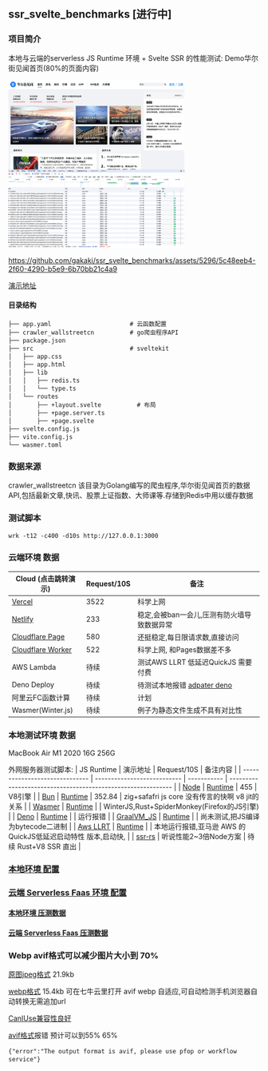 ## ssr_svelte_benchmarks [进行中]



### 项目简介

本地与云端的serverless JS Runtime 环境 + Svelte SSR 的性能测试: Demo华尔街见闻首页(80%的页面内容)


<img src="README.png" width=70% height=40%>


https://github.com/gakaki/ssr_svelte_benchmarks/assets/5296/5c48eeb4-2f60-4290-b5e9-6b70bb21c4a9


[演示地址](https://ssr-svelte-benchmark.netlify.app/)


#### 目录结构

    ├── app.yaml                      # 云函数配置
    ├── crawler_wallstreetcn          # go爬虫程序API
    ├── package.json
    ├── src                           # sveltekit
    │   ├── app.css
    │   ├── app.html
    │   ├── lib
    │   │   ├── redis.ts
    │   │   └── type.ts
    │   └── routes     
    │       ├── +layout.svelte          # 布局
    │       ├── +page.server.ts         
    │       ├── +page.svelte
    ├── svelte.config.js
    ├── vite.config.js
    └── wasmer.toml


### 数据来源

crawler_wallstreetcn 该目录为Golang编写的爬虫程序,华尔街见闻首页的数据API,包括最新文章,快讯、股票上证指数、大师课等.存储到Redis中用以缓存数据


### 测试脚本

    wrk -t12 -c400 -d10s http://127.0.0.1:3000

### 云端环境 数据

|  Cloud (点击跳转演示)              | Request/10S | 备注                                                     |
| ------------------------------ |----------- | ------------------------------------------------------------ |
| [Vercel](https://ssr-svelte-benchmark.vercel.app)       | 3522        | 科学上网                                                       |
| [Netlify](https://ssr-svelte-benchmark.netlify.app/)         | 233        |稳定,会被ban一会儿,压测有防火墙导致数据异常|
| [Cloudflare Page](https://ssr-svelte-benchmark.pages.dev/)          |  580         | 还挺稳定,每日限请求数,直接访问       |
| [Cloudflare Worker](https://ssr-svelte-benchmark.gakaki.workers.dev/)              |   522       | 科学上网, 和Pages数据差不多                                                 |
| AWS Lambda        |    待续       | 测试AWS LLRT 低延迟QuickJS 需要付费          |
| Deno Deploy         |   待续       | 待测试本地报错 [adpater deno](https://github.com/pluvial/svelte-adapter-deno) |
| 阿里云FC函数计算         |   待续       | 计划 |
| Wasmer(Winter.js)         |   待续       | 例子为静态文件生成不具有对比性 |



### 本地测试环境 数据

MacBook Air M1 2020 16G 256G

外网服务器测试脚本:
| JS Runtime                     | 演示地址                    | Request/10S | 备注内容                                                     |
| ------------------------------ | --------------------------- | ----------- | ------------------------------------------------------------ |
| [Node](http://baidu.com)       | [Runtime](http://baidu.com) | 455        | V8引擎                                                       |
| [Bun](http://baidu.com)        | [Runtime](http://baidu.com) |  352.84        | zig+safafri js core    没有传言的快啊 v8 jit的关系                                    |
| [Wasmer](http://baidu.com)     | [Runtime](http://baidu.com) |         | WinterJS,Rust+SpiderMonkey(Firefox的JS引擎)                  |
| [Deno](http://baidu.com)       | [Runtime](http://baidu.com) |         | 运行报错                                                     |
| [GraalVM_JS](https://www.graalvm.org/javascript/) | [Runtime](http://baidu.com) |         | 尚未测试,把JS编译为bytecode二进制                            |
| [Aws LLRT](http://baidu.com)   | [Runtime](http://baidu.com) |         | 本地运行报错,亚马逊 AWS 的 QuickJS低延迟启动特性 版本,启动快, |
| [ssr-rs](https://github.com/Valerioageno/ssr-rs?tab=readme-ov-file)         |   听说性能2~3倍Node方案       | 待续 Rust+V8 SSR 直出 |




### [本地环境 配置](./README_FAAS.md)
### [云端 Serverless Faas 环境 配置](./README_Local.md)

#### [本地环境 压测数据](./README_benchmark_local.md)
#### [云端 Serverless Faas 压测数据](./README_benchmark_faas_cloud.md)


### Webp avif格式可以减少图片大小到 70%

[原图jpeg格式](https://wpimg-wscn.awtmt.com/7d4e6dbf-6db3-4814-beba-d455187d848c.jpeg?imageView2/1/w/512/h/288) 21.9kb 

[webp格式](https://wpimg-wscn.awtmt.com/7d4e6dbf-6db3-4814-beba-d455187d848c.jpeg?imageView2/1/w/512/h/288/format/webp) 15.4kb 
可在七牛云里打开 avif webp 自适应,可自动检测手机浏览器自动转换无需追加url

[CanIUse兼容性良好](https://caniuse.com/?search=webp)

[avif格式](https://wpimg-wscn.awtmt.com/7d4e6dbf-6db3-4814-beba-d455187d848c.jpeg?imageView2/1/w/512/h/288/format/avif)报错 预计可以到55% 65%

    {"error":"The output format is avif, please use pfop or workflow service"}

    


